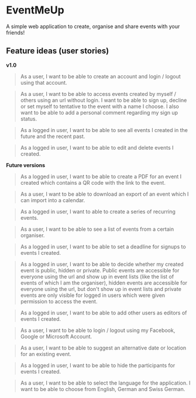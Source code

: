 # EventMeUp

A simple web application to create, organise and share events with your friends!

## Feature ideas (user stories)

**v1.0**

> As a user, I want to be able to create an account and login / logout using that account.

> As a user, I want to be able to access events created by myself / others using an url without login. I want to be able to sign up, decline or set myself to tentative to the event with a name I choose. I also want to be able to add a personal comment regarding my sign up status.

> As a logged in user, I want to be able to see all events I created in the future and the recent past.

> As a logged in user, I want to be able to edit and delete events I created.

**Future versions**

> As a logged in user, I want to be able to create a PDF for an event I created which contains a QR code with the link to the event.

> As a user, I want to be able to download an export of an event which I can import into a calendar.

> As a logged in user, I want to able to create a series of recurring events.

> As a user, I want to be able to see a list of events from a certain organiser.

> As a logged in user, I want to be able to set a deadline for signups to events I created.

> As a logged in user, I want to be able to decide whether my created event is public, hidden or private. Public events are accessible for everyone using the url and show up in event lists (like the list of events of which I am the organiser), hidden events are accessible for everyone using the url, but don't show up in event lists and private events are only visible for logged in users which were given permission to access the event.

> As a logged in user, I want to be able to add other users as editors of events I created.

> As a user, I want to be able to login / logout using my Facebook, Google or Microsoft Account.

> As a user, I want to be able to suggest an alternative date or location for an existing event.

> As a logged in user, I want to be able to hide the participants for events I created.

> As a user, I want to be able to select the language for the application. I want to be able to choose from English, German and Swiss German.

